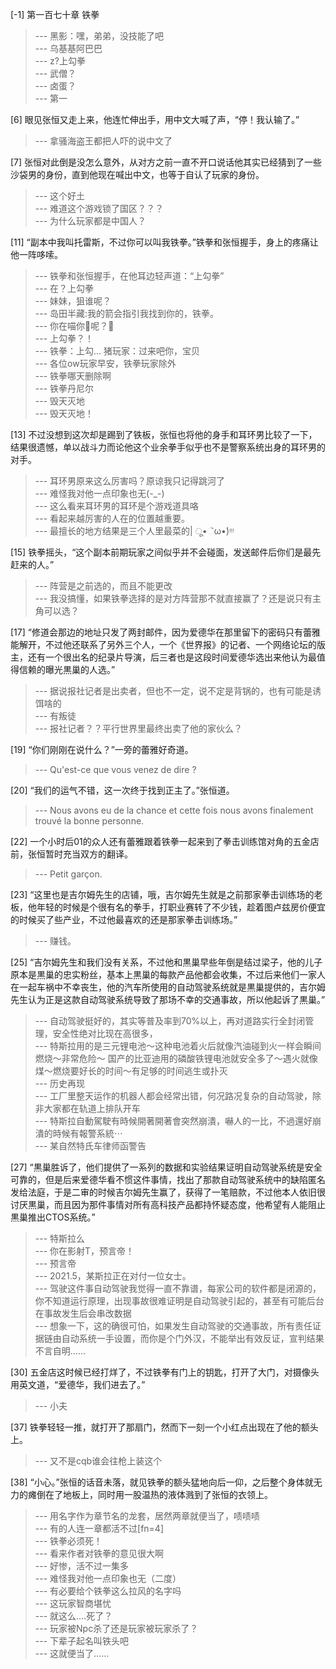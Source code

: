 
[-1] 第一百七十章 铁拳
>--- 黑影：嘿，弟弟，没技能了吧<br>
>--- 乌基基阿巴巴<br>
>--- z?上勾拳<br>
>--- 武僧？<br>
>--- 卤蛋？<br>
>--- 第一<br>

[6] 眼见张恒又走上来，他连忙伸出手，用中文大喊了声，“停！我认输了。”
>--- 拿骚海盗王都把人吓的说中文了<br>

[7] 张恒对此倒是没怎么意外，从对方之前一直不开口说话他其实已经猜到了一些沙袋男的身份，直到他现在喊出中文，也等于自认了玩家的身份。
>--- 这个好土<br>
>--- 难道这个游戏锁了国区？？？<br>
>--- 为什么玩家都是中国人？<br>

[11] “副本中我叫托雷斯，不过你可以叫我铁拳。”铁拳和张恒握手，身上的疼痛让他一阵哆嗦。
>--- 铁拳和张恒握手，在他耳边轻声道：“上勾拳”<br>
>--- 在？上勾拳<br>
>--- 妹妹，狙谁呢？<br>
>--- 岛田半藏:我的箭会指引我找到你的，铁拳。<br>
>--- 你在喵你🐴呢？🤪<br>
>--- 上勾拳？！<br>
>--- 铁拳：上勾…
猪玩家：过来吧你，宝贝<br>
>--- 各位ow玩家早安，铁拳玩家除外<br>
>--- 铁拳哪天删除啊<br>
>--- 铁拳丹尼尔<br>
>--- 毁天灭地<br>
>--- 毁天灭地！<br>

[13] 不过没想到这次却是踢到了铁板，张恒也将他的身手和耳环男比较了一下，结果很遗憾，单以战斗力而论他这个业余拳手似乎也不是警察系统出身的耳环男的对手。
>--- 耳环男原来这么厉害吗？原谅我只记得跳河了<br>
>--- 难怪我对他一点印象也无(-_-)<br>
>--- 这么看来耳环男的耳环是个游戏道具咯<br>
>--- 看起来越厉害的人在的位置越重要。<br>
>--- 最擅长的地方结果是三个人里最菜的| ू•ૅω•́)ᵎᵎᵎ<br>

[15] 铁拳摇头，“这个副本前期玩家之间似乎并不会碰面，发送邮件后你们是最先赶来的人。”
>--- 阵营是之前选的，而且不能更改<br>
>--- 我没搞懂，如果铁拳选择的是对方阵营那不就直接赢了？还是说只有主角可以选？<br>

[17] “修道会那边的地址只发了两封邮件，因为爱德华在那里留下的密码只有蕾雅能解开，不过他还联系了另外三个人，一个《世界报》的记者、一个网络论坛的版主，还有一个很出名的纪录片导演，后三者也是这段时间爱德华选出来他认为最值得信赖的曝光黒巢的人选。”
>--- 据说报社记者是出卖者，但也不一定，说不定是背锅的，也有可能是诱饵啥的<br>
>--- 有叛徒<br>
>--- 报社记者？？平行世界里最终出卖了他的家伙么？<br>

[19] “你们刚刚在说什么？”一旁的蕾雅好奇道。
>--- Qu'est-ce que vous venez de dire ?<br>

[20] “我们的运气不错，这一次终于找到正主了。”张恒道。
>--- Nous avons eu de la chance et cette fois nous avons finalement trouvé la bonne personne.<br>

[22] 一个小时后01的众人还有蕾雅跟着铁拳一起来到了拳击训练馆对角的五金店前，张恒暂时充当双方的翻译。
>--- Petit garçon.<br>

[23] “这里也是吉尔姆先生的店铺，哦，吉尔姆先生就是之前那家拳击训练场的老板，他年轻的时候是个很有名的拳手，打职业赛转了不少钱，趁着图卢兹房价便宜的时候买了些产业，不过他最喜欢的还是那家拳击训练场。”
>--- 赚钱。<br>

[25] “吉尔姆先生和我们没有关系，不过他和黒巢早些年倒是结过梁子，他的儿子原本是黒巢的忠实粉丝，基本上黒巢的每款产品他都会收集，不过后来他们一家人在一起车祸中不幸丧生，他的汽车所使用的自动驾驶系统就是黒巢提供的，吉尔姆先生认为正是这款自动驾驶系统导致了那场不幸的交通事故，所以他起诉了黒巢。”
>--- 自动驾驶挺好的，其实等普及率到70%以上，再对道路实行全封闭管理，安全性绝对比现在高很多，<br>
>--- 特斯拉用的是三元锂电池～这种电池着火后就像汽油碰到火一样会瞬间燃烧～非常危险～
国产的比亚迪用的磷酸铁锂电池就安全多了～遇火就像煤～燃烧要好长的时间～有足够的时间逃生或扑灭<br>
>--- 历史再现<br>
>--- 工厂里整天运作的机器人都会经常出错，何况路况复杂的自动驾驶，除非大家都在轨道上排队开车<br>
>--- 特斯拉自動駕駛有時候開著開著會突然崩潰，嚇人的一比，不過還好崩潰的時候有報警系統⋯<br>
>--- 某自然特氏车律师函警告<br>

[27] “黒巢胜诉了，他们提供了一系列的数据和实验结果证明自动驾驶系统是安全可靠的，但是后来爱德华看不惯这件事情，找出了那款自动驾驶系统中的缺陷匿名发给法庭，于是二审的时候吉尔姆先生赢了，获得了一笔赔款，不过他本人依旧很讨厌黒巢，而且因为那件事情对所有高科技产品都持怀疑态度，他希望有人能阻止黒巢推出CTOS系统。”
>--- 特斯拉么<br>
>--- 你在影射T，预言帝！<br>
>--- 预言帝<br>
>--- 2021.5，某斯拉正在对付一位女士。<br>
>--- 驾驶这件事自动驾驶我觉得一直不靠谱，每家公司的软件都是闭源的，你不知道运行原理，出现事故很难证明是自动驾驶引起的，甚至有可能后台在事故发生后会串改数据<br>
>--- 想象一下，这的确很可怕，如果发生自动驾驶的交通事故，所有责任证据链由自动系统一手设置，而你是个门外汉，不能举出有效反证，宣判结果不言自明……<br>

[30] 五金店这时候已经打烊了，不过铁拳有门上的钥匙，打开了大门，对摄像头用英文道，“爱德华，我们进去了。”
>--- 小夫<br>

[37] 铁拳轻轻一推，就打开了那扇门，然而下一刻一个小红点出现在了他的额头上。
>--- 又不是cqb谁会往枪上装这个<br>

[38] “小心。”张恒的话音未落，就见铁拳的额头猛地向后一仰，之后整个身体就无力的瘫倒在了地板上，同时用一股温热的液体溅到了张恒的衣领上。
>--- 用名字作为章节名的龙套，居然两章就便当了，啧啧啧<br>
>--- 有的人连一章都活不过[fn=4]<br>
>--- 铁拳必须死！<br>
>--- 看来作者对铁拳的意见很大啊<br>
>--- 好惨，活不过一集多<br>
>--- 难怪我对他一点印象也无（二度）<br>
>--- 有必要给个铁拳这么拉风的名字吗<br>
>--- 这玩家智商堪忧<br>
>--- 就这么....死了？<br>
>--- 玩家被Npc杀了还是玩家被玩家杀了？<br>
>--- 下辈子起名叫铁头吧<br>
>--- 这就便当了……<br>
